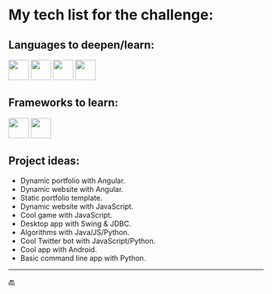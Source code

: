 # My tech list for the challenge:

## Languages to deepen/learn:
<div><a href="#"><img height="40" src="https://github.com/pablohs1986/100-days-of-code/blob/master/java.png"/></a>
<a href="#"><img height="40" src="https://github.com/pablohs1986/100-days-of-code/blob/master/icons8-javascript-48.png"/></a>
<a href="#"><img height="40" src="https://github.com/pablohs1986/100-days-of-code/blob/master/icons8-typescript-48.png"/></a>
<a href="#"><img height="40" src="https://github.com/pablohs1986/100-days-of-code/blob/master/icons8-python-48.png"/></a><div>
    
## Frameworks to learn:
<div><a href="#"><img height="40" src="https://github.com/pablohs1986/100-days-of-code/blob/master/angular_A.png"/></a>
<a href="#"><img height="40" src="https://github.com/pablohs1986/100-days-of-code/blob/master/icons8-android-os-48.png"/></a><div>

## Project ideas:
* Dynamic portfolio with Angular.
* Dynamic website with Angular.
* Static portfolio template.
* Dynamic website with JavaScript.
* Cool game with JavaScript.
* Desktop app with Swing & JDBC.
* Algorithms with Java/JS/Python.
* Cool Twitter bot with JavaScript/Python.
* Cool app with Android.
* Basic command line app with Python.
___
[🔙](README.md)

